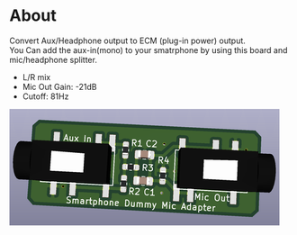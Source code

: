 # About

Convert Aux/Headphone output to ECM (plug-in power) output.  
You Can add the aux-in(mono) to your smatrphone by using this board and mic/headphone splitter.  

* L/R mix
* Mic Out Gain: -21dB
* Cutoff: 81Hz

![Picture](Board.png)
